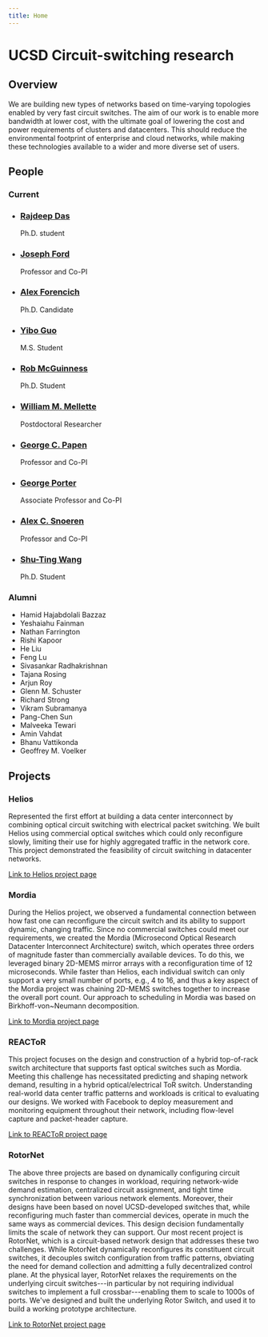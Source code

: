 ```yaml
---
title: Home
---
```


# UCSD Circuit-switching research

## Overview

We are building new types of networks based on time-varying topologies enabled
by very fast circuit switches.  The aim of our work is to enable more bandwidth
at lower cost, with the ultimate goal of lowering the cost and power
requirements of clusters and datacenters.  This should reduce the environmental
footprint of enterprise and cloud networks, while making these technologies
available to a wider and more diverse set of users.

## People

### Current

<ul class="image-list-small">
    <li>
      <a href="#" style="background-image: url('/photos/rajdeep.jpg');"></a>
      <div class="details">
        <h3><a href="#">Rajdeep Das</a></h3>
        <p class="image-author">Ph.D. student</p>
      </div>
    </li>
    <li>
      <a href="http://circuit.ucsd.edu/~jford/" style="background-image: url('/photos/ford.jpg');"></a>
      <div class="details">
        <h3><a href="http://circuit.ucsd.edu/~jford/">Joseph Ford</a></h3>
        <p class="image-author">Professor and Co-PI</p>
      </div>
    </li>
    <li>
      <a href="https://www.alexforencich.com/" style="background-image: url('/photos/alexf.jpg');"></a>
      <div class="details">
        <h3><a href="https://www.alexforencich.com/">Alex Forencich</a></h3>
        <p class="image-author">Ph.D. Candidate</p>
      </div>
    </li>
    <li>
      <a href="#" style="background-image: url('/photos/yibo.png');"></a>
      <div class="details">
        <h3><a href="#">Yibo Guo</a></h3>
        <p class="image-author">M.S. Student</p>
      </div>
    </li>
    <li>
      <a href="http://www.sysnet.ucsd.edu/~jrmcguin/" style="background-image: url('/photos/rob.jpg');"></a>
      <div class="details">
        <h3><a href="http://www.sysnet.ucsd.edu/~jrmcguin/">Rob McGuinness</a></h3>
        <p class="image-author">Ph.D. Student</p>
      </div>
    </li>
    <li>
      <a href="https://cseweb.ucsd.edu/~wmellett/" style="background-image: url('/photos/max.jpg');"></a>
      <div class="details">
        <h3><a href="https://cseweb.ucsd.edu/~wmellett/">William M. Mellette</a></h3>
        <p class="image-author">Postdoctoral Researcher</p>
      </div>
    </li>
    <li>
      <a href="https://jacobsschool.ucsd.edu/faculty/faculty_bios/index.sfe?fmp_recid=184" style="background-image: url('/photos/papen.jpg');"></a>
      <div class="details">
        <h3><a href="https://jacobsschool.ucsd.edu/faculty/faculty_bios/index.sfe?fmp_recid=184">George C. Papen</a></h3>
        <p class="image-author">Professor and Co-PI</p>
      </div>
    </li>
    <li>
      <a href="http://cseweb.ucsd.edu/~gmporter/" style="background-image: url('/photos/gmporter.jpg');"></a>
      <div class="details">
        <h3><a href="http://cseweb.ucsd.edu/~gmporter/">George Porter</a></h3>
        <p class="image-author">Associate Professor and Co-PI</p>
      </div>
    </li>
    <li>
      <a href="http://cseweb.ucsd.edu/~snoeren/" style="background-image: url('/photos/snoeren.jpg');"></a>
      <div class="details">
        <h3><a href="http://cseweb.ucsd.edu/~snoeren/">Alex C. Snoeren</a></h3>
        <p class="image-author">Professor and Co-PI</p>
      </div>
    </li>
    <li>
      <a href="https://www.sysnet.ucsd.edu/~shw328/" style="background-image: url('/photos/shuting.png');"></a>
      <div class="details">
        <h3><a href="https://www.sysnet.ucsd.edu/~shw328/">Shu-Ting Wang</a></h3>
        <p class="image-author">Ph.D. Student</p>
      </div>
    </li>
</ul>


### Alumni

* Hamid Hajabdolali Bazzaz
* Yeshaiahu Fainman
* Nathan Farrington
* Rishi Kapoor
* He Liu
* Feng Lu
* Sivasankar Radhakrishnan
* Tajana Rosing
* Arjun Roy
* Glenn M. Schuster
* Richard Strong
* Vikram Subramanya
* Pang-Chen Sun
* Malveeka Tewari
* Amin Vahdat
* Bhanu Vattikonda
* Geoffrey M. Voelker

## Projects

### Helios

Represented the first effort at building a data center
interconnect by combining optical circuit switching with electrical packet
switching.  We built Helios using commercial optical switches
which could only reconfigure slowly, limiting their use for highly aggregated
traffic in the network core.  This project demonstrated the feasibility of
circuit switching in datacenter networks.

[Link to Helios project page](helios)

### Mordia

During the Helios project, we observed a fundamental connection between how
fast one can reconfigure the circuit switch and its ability to support dynamic,
changing traffic.  Since no commercial switches could meet our requirements, we
created the Mordia (Microsecond Optical Research Datacenter Interconnect
Architecture) switch, which operates three orders of magnitude faster than
commercially available devices.  To do this, we leveraged binary 2D-MEMS mirror
arrays with a reconfiguration time of 12 microseconds.  While faster than
Helios, each individual switch can only support a very small number of ports,
e.g., 4 to 16, and thus a key aspect of the Mordia project was chaining 2D-MEMS
switches together to increase the overall port count.  Our approach to
scheduling in Mordia was based on Birkhoff-von~Neumann decomposition.

[Link to Mordia project page](mordia)

### REACToR

This project focuses on the design and construction of a hybrid top-of-rack
switch architecture that supports fast optical switches such as Mordia.
Meeting this challenge has necessitated predicting and shaping network demand,
resulting in a hybrid optical/electrical ToR switch.  Understanding real-world
data center traffic patterns and workloads is critical to evaluating our
designs.  We worked with Facebook to deploy measurement and monitoring
equipment throughout their network, including flow-level capture and
packet-header capture.

[Link to REACToR project page](reactor)

### RotorNet

The above three projects are based on dynamically configuring circuit switches
in response to changes in workload, requiring network-wide demand estimation,
centralized circuit assignment, and tight time synchronization between various
network elements.  Moreover, their designs have been based on novel
UCSD-developed switches that, while reconfiguring much faster than commercial
devices, operate in much the same ways as commercial devices.  This design
decision fundamentally limits the scale of network they can support.  Our most
recent project is RotorNet, which is a circuit-based network design that
addresses these two challenges.  While RotorNet dynamically reconfigures its
constituent circuit switches, it decouples switch configuration from traffic
patterns, obviating the need for demand collection and admitting a fully
decentralized control plane.  At the physical layer, RotorNet relaxes the
requirements on the underlying circuit switches---in particular by not
requiring individual switches to implement a full crossbar---enabling them to
scale to 1000s of ports.  We've designed and built the underlying Rotor
Switch, and used it to build a working prototype architecture.

[Link to RotorNet project page](rotornet)
